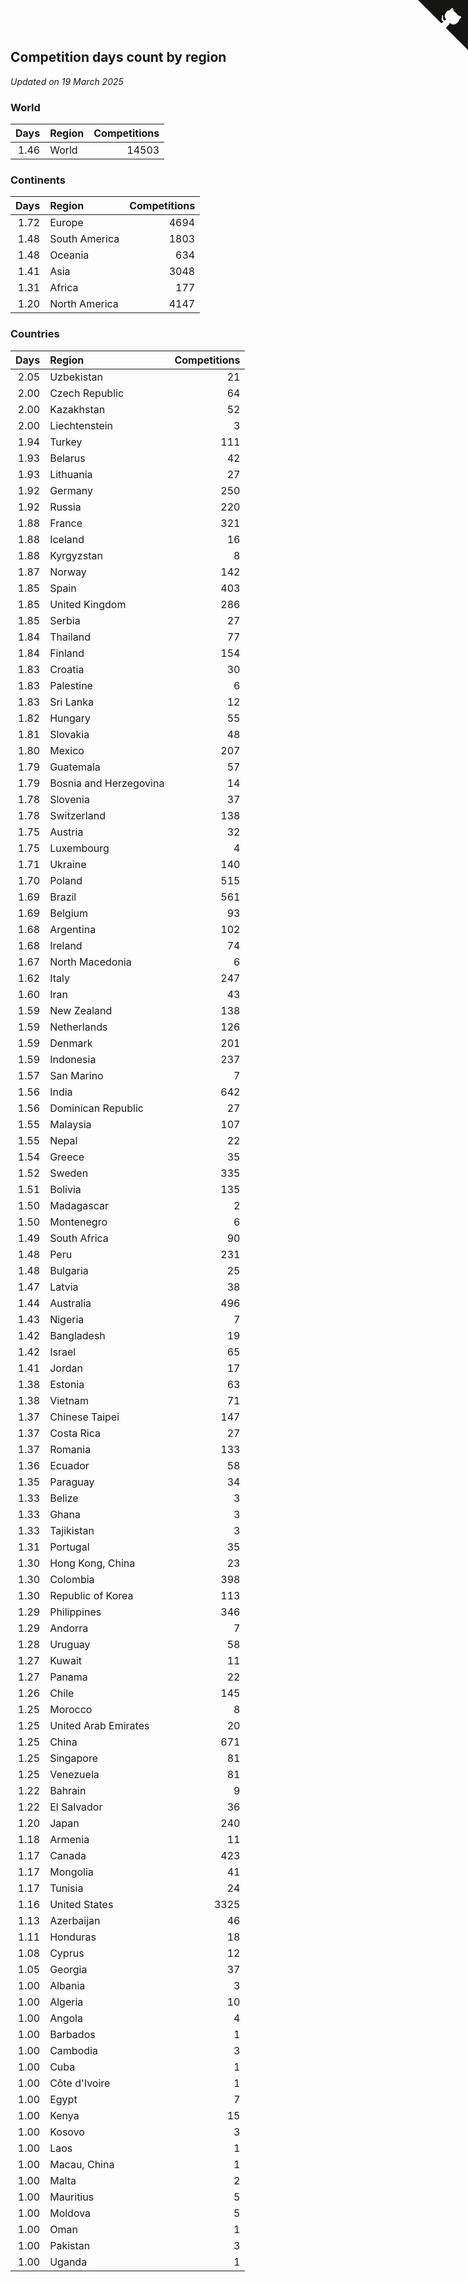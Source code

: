 ## Competition days count by region

*Updated on 19 March 2025*


### World

| Days | Region | Competitions |
| ---: | :--- | ---: |
| 1.46 | World | 14503 |

### Continents

| Days | Region | Competitions |
| ---: | :--- | ---: |
| 1.72 | Europe | 4694 |
| 1.48 | South America | 1803 |
| 1.48 | Oceania | 634 |
| 1.41 | Asia | 3048 |
| 1.31 | Africa | 177 |
| 1.20 | North America | 4147 |

### Countries

| Days | Region | Competitions |
| ---: | :--- | ---: |
| 2.05 | Uzbekistan | 21 |
| 2.00 | Czech Republic | 64 |
| 2.00 | Kazakhstan | 52 |
| 2.00 | Liechtenstein | 3 |
| 1.94 | Turkey | 111 |
| 1.93 | Belarus | 42 |
| 1.93 | Lithuania | 27 |
| 1.92 | Germany | 250 |
| 1.92 | Russia | 220 |
| 1.88 | France | 321 |
| 1.88 | Iceland | 16 |
| 1.88 | Kyrgyzstan | 8 |
| 1.87 | Norway | 142 |
| 1.85 | Spain | 403 |
| 1.85 | United Kingdom | 286 |
| 1.85 | Serbia | 27 |
| 1.84 | Thailand | 77 |
| 1.84 | Finland | 154 |
| 1.83 | Croatia | 30 |
| 1.83 | Palestine | 6 |
| 1.83 | Sri Lanka | 12 |
| 1.82 | Hungary | 55 |
| 1.81 | Slovakia | 48 |
| 1.80 | Mexico | 207 |
| 1.79 | Guatemala | 57 |
| 1.79 | Bosnia and Herzegovina | 14 |
| 1.78 | Slovenia | 37 |
| 1.78 | Switzerland | 138 |
| 1.75 | Austria | 32 |
| 1.75 | Luxembourg | 4 |
| 1.71 | Ukraine | 140 |
| 1.70 | Poland | 515 |
| 1.69 | Brazil | 561 |
| 1.69 | Belgium | 93 |
| 1.68 | Argentina | 102 |
| 1.68 | Ireland | 74 |
| 1.67 | North Macedonia | 6 |
| 1.62 | Italy | 247 |
| 1.60 | Iran | 43 |
| 1.59 | New Zealand | 138 |
| 1.59 | Netherlands | 126 |
| 1.59 | Denmark | 201 |
| 1.59 | Indonesia | 237 |
| 1.57 | San Marino | 7 |
| 1.56 | India | 642 |
| 1.56 | Dominican Republic | 27 |
| 1.55 | Malaysia | 107 |
| 1.55 | Nepal | 22 |
| 1.54 | Greece | 35 |
| 1.52 | Sweden | 335 |
| 1.51 | Bolivia | 135 |
| 1.50 | Madagascar | 2 |
| 1.50 | Montenegro | 6 |
| 1.49 | South Africa | 90 |
| 1.48 | Peru | 231 |
| 1.48 | Bulgaria | 25 |
| 1.47 | Latvia | 38 |
| 1.44 | Australia | 496 |
| 1.43 | Nigeria | 7 |
| 1.42 | Bangladesh | 19 |
| 1.42 | Israel | 65 |
| 1.41 | Jordan | 17 |
| 1.38 | Estonia | 63 |
| 1.38 | Vietnam | 71 |
| 1.37 | Chinese Taipei | 147 |
| 1.37 | Costa Rica | 27 |
| 1.37 | Romania | 133 |
| 1.36 | Ecuador | 58 |
| 1.35 | Paraguay | 34 |
| 1.33 | Belize | 3 |
| 1.33 | Ghana | 3 |
| 1.33 | Tajikistan | 3 |
| 1.31 | Portugal | 35 |
| 1.30 | Hong Kong, China | 23 |
| 1.30 | Colombia | 398 |
| 1.30 | Republic of Korea | 113 |
| 1.29 | Philippines | 346 |
| 1.29 | Andorra | 7 |
| 1.28 | Uruguay | 58 |
| 1.27 | Kuwait | 11 |
| 1.27 | Panama | 22 |
| 1.26 | Chile | 145 |
| 1.25 | Morocco | 8 |
| 1.25 | United Arab Emirates | 20 |
| 1.25 | China | 671 |
| 1.25 | Singapore | 81 |
| 1.25 | Venezuela | 81 |
| 1.22 | Bahrain | 9 |
| 1.22 | El Salvador | 36 |
| 1.20 | Japan | 240 |
| 1.18 | Armenia | 11 |
| 1.17 | Canada | 423 |
| 1.17 | Mongolia | 41 |
| 1.17 | Tunisia | 24 |
| 1.16 | United States | 3325 |
| 1.13 | Azerbaijan | 46 |
| 1.11 | Honduras | 18 |
| 1.08 | Cyprus | 12 |
| 1.05 | Georgia | 37 |
| 1.00 | Albania | 3 |
| 1.00 | Algeria | 10 |
| 1.00 | Angola | 4 |
| 1.00 | Barbados | 1 |
| 1.00 | Cambodia | 3 |
| 1.00 | Cuba | 1 |
| 1.00 | Côte d'Ivoire | 1 |
| 1.00 | Egypt | 7 |
| 1.00 | Kenya | 15 |
| 1.00 | Kosovo | 3 |
| 1.00 | Laos | 1 |
| 1.00 | Macau, China | 1 |
| 1.00 | Malta | 2 |
| 1.00 | Mauritius | 5 |
| 1.00 | Moldova | 5 |
| 1.00 | Oman | 1 |
| 1.00 | Pakistan | 3 |
| 1.00 | Uganda | 1 |


<a href="https://github.com/jonatanklosko/wca_statistics" class="github-corner" aria-label="View source on Github"><svg width="80" height="80" viewBox="0 0 250 250" style="fill:#151513; color:#fff; position: absolute; top: 0; border: 0; right: 0;" aria-hidden="true"><path d="M0,0 L115,115 L130,115 L142,142 L250,250 L250,0 Z"></path><path d="M128.3,109.0 C113.8,99.7 119.0,89.6 119.0,89.6 C122.0,82.7 120.5,78.6 120.5,78.6 C119.2,72.0 123.4,76.3 123.4,76.3 C127.3,80.9 125.5,87.3 125.5,87.3 C122.9,97.6 130.6,101.9 134.4,103.2" fill="currentColor" style="transform-origin: 130px 106px;" class="octo-arm"></path><path d="M115.0,115.0 C114.9,115.1 118.7,116.5 119.8,115.4 L133.7,101.6 C136.9,99.2 139.9,98.4 142.2,98.6 C133.8,88.0 127.5,74.4 143.8,58.0 C148.5,53.4 154.0,51.2 159.7,51.0 C160.3,49.4 163.2,43.6 171.4,40.1 C171.4,40.1 176.1,42.5 178.8,56.2 C183.1,58.6 187.2,61.8 190.9,65.4 C194.5,69.0 197.7,73.2 200.1,77.6 C213.8,80.2 216.3,84.9 216.3,84.9 C212.7,93.1 206.9,96.0 205.4,96.6 C205.1,102.4 203.0,107.8 198.3,112.5 C181.9,128.9 168.3,122.5 157.7,114.1 C157.9,116.9 156.7,120.9 152.7,124.9 L141.0,136.5 C139.8,137.7 141.6,141.9 141.8,141.8 Z" fill="currentColor" class="octo-body"></path></svg></a><style>.github-corner:hover .octo-arm{animation:octocat-wave 560ms ease-in-out}@keyframes octocat-wave{0%,100%{transform:rotate(0)}20%,60%{transform:rotate(-25deg)}40%,80%{transform:rotate(10deg)}}@media (max-width:500px){.github-corner:hover .octo-arm{animation:none}.github-corner .octo-arm{animation:octocat-wave 560ms ease-in-out}}</style>
